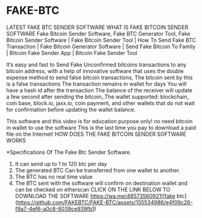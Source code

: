 # FAKE-BTC
LATEST FAKE BTC SENDER SOFTWARE
WHAT IS FAKE BITCOIN SENDER SOFTWARE
Fake Bitcoin Sender Software, Fake BTC Generator Tool, Fake Bitcoin Sender Software | Fake Bitcoin Sender Tool | How To Send Fake BTC Transaction | Fake Bitcoin Generator Software | Send Fake Bitcoin To Family | Bitcoin Fake Sender App | Bitcoin Fake Sender Tool

It‘s easy and fast to Send Fake Unconfirmed bitcoins transactions to any bitcoin address, with a help of innovative software that uses the double expense method to send false bitcoin transactions, The bitcoin sent by this is a false transactions The transaction remains in wallet for days You will have a hash id after the transaction The balance of the receiver will update a few second after sending the bitcoin,.The wallet supported: blockchain, coin base, block.io, jaxx.io, coin payment, and other wallets that do not wait for confirmation before updating the wallet balance.

This software and this video is for education purpose only! no need bitcoin in wallet to use the software This is the last time you pay to download a paid file on the Internet!
HOW DOES THE FAKE BITCOIN SENDER SOFTWARE WORKS

*Specifications Of The Fake Btc Sender Software.
1. It can send up to 1 to 120 btc per day
2. The generated BTC Can be transferred from one wallet to another.
3. The BTC has no real time value
4. The BTC sent with the software will confirm on destination wallet and can be checked on etherscan
   CLICK ON THE LINK BELOW TO DOWNLOAD THE SOFTWARE
   https://wa.me/48573560921![fake btc](https://github.com/FAKEBTC/FAKE-BTC/assets/155534986/e4f09c26-f9a7-4ef6-a0c8-8039ce939fb1)
